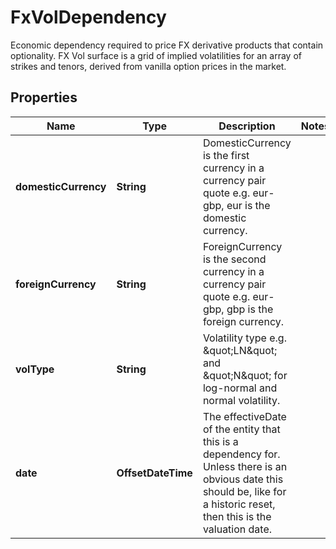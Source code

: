 

# FxVolDependency

Economic dependency required to price FX derivative products that contain optionality.  FX Vol surface is a grid of implied volatilities for an array of strikes and tenors,  derived from vanilla option prices in the market.

## Properties

| Name | Type | Description | Notes |
|------------ | ------------- | ------------- | -------------|
|**domesticCurrency** | **String** | DomesticCurrency is the first currency in a currency pair quote e.g. eur-gbp, eur is the domestic currency. |  |
|**foreignCurrency** | **String** | ForeignCurrency is the second currency in a currency pair quote e.g. eur-gbp, gbp is the foreign currency. |  |
|**volType** | **String** | Volatility type e.g. \&quot;LN\&quot; and \&quot;N\&quot; for log-normal and normal volatility. |  |
|**date** | **OffsetDateTime** | The effectiveDate of the entity that this is a dependency for.  Unless there is an obvious date this should be, like for a historic reset, then this is the valuation date. |  |



